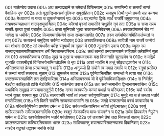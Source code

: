 001	मार्कण्डेय उवाच
001a	अथ कन्याप्रदाने स तमेवार्थं विचिन्तयन्
001c	समानिन्ये च तत्सर्वं भाण्डं वैवाहिकं नृपः
002a	ततो वृद्धान्द्विजान्सर्वानृत्विजः सपुरोहितान्
002c	समाहूय तिथौ पुण्ये प्रययौ सह कन्यया
003a	मेध्यारण्यं स गत्वा च द्युमत्सेनाश्रमं नृपः
003c	पद्भ्यामेव द्विजैः सार्धं राजर्षिं तमुपागमत्
004a	तत्रापश्यन्महाभागं शालवृक्षमुपाश्रितम्
004c	कौश्यां बृस्यां समासीनं चक्षुर्हीनं नृपं तदा
005a	स राजा तस्य राजर्षेः कृत्वा पूजां यथार्हतः
005c	वाचा सुनियतो भूत्वा चकारात्मनिवेदनम्
006a	तस्यार्घ्यमासनं चैव गां चावेद्य स धर्मवित्
006c	किमागमनमित्येवं राजा राजानमब्रवीत्
007a	तस्य सर्वमभिप्रायमितिकर्तव्यतां च ताम्
007c	सत्यवन्तं समुद्दिश्य सर्वमेव न्यवेदयत्
008	अश्वपतिरुवाच
008a	सावित्री नाम राजर्षे कन्येयं मम शोभना
008c	तां स्वधर्मेण धर्मज्ञ स्नुषार्थे त्वं गृहाण मे
009	द्युमत्सेन उवाच
009a	च्युताः स्म राज्याद्वनवासमाश्रिताश्चराम धर्मं नियतास्तपस्विनः
009c	कथं त्वनर्हा वनवासमाश्रमे सहिष्यते क्लेशमिमं सुता तव
010	अश्वपतिरुवाच
010a	सुखं च दुःखं च भवाभवात्मकं यदा विजानाति सुताहमेव च
010c	न मद्विधे युज्यति वाक्यमीदृशं विनिश्चयेनाभिगतोऽस्मि ते नृप
011a	आशां नार्हसि मे हन्तुं सौहृदाद्प्रणयेन च
011c	अभितश्चागतं प्रेम्णा प्रत्याख्यातुं न मार्हसि
012a	अनुरूपो हि संयोगे त्वं ममाहं तवापि च
012c	स्नुषां प्रतीच्छ मे कन्यां भार्यां सत्यवतः सुताम्
013	द्युमत्सेन उवाच
013a	पूर्वमेवाभिलषितः सम्बन्धो मे त्वया सह
013c	भ्रष्टराज्यस्त्वहमिति तत एतद्विचारितम्
014a	अभिप्रायस्त्वयं यो मे पूर्वमेवाभिकाङ्क्षितः
014c	स निर्वर्ततु मेऽद्यैव काङ्क्षितो ह्यसि मेऽतिथिः
015	मार्कण्डेय उवाच
015a	ततः सर्वान्समानीय द्विजानाश्रमवासिनः
015c	यथाविधि समुद्वाहं कारयामासतुर्नृपौ
016a	दत्त्वा त्वश्वपतिः कन्यां यथार्हं च परिच्छदम्
016c	ययौ स्वमेव भवनं युक्तः परमया मुदा
017a	सत्यवानपि भार्यां तां लब्ध्वा सर्वगुणान्विताम्
017c	मुमुदे सा च तं लब्ध्वा भर्तारं मनसेप्सितम्
018a	गते पितरि सर्वाणि सन्न्यस्याभरणानि सा
018c	जगृहे वल्कलान्येव वस्त्रं काषायमेव च
019a	परिचारैर्गुणैश्चैव प्रश्रयेण दमेन च
019c	सर्वकामक्रियाभिश्च सर्वेषां तुष्टिमावहत्
020a	श्वश्रूं शरीरसत्कारैः सर्वैराच्छादनादिभिः
020c	श्वशुरं देवकार्यैश्च वाचः संयमनेन च
021a	तथैव प्रियवादेन नैपुणेन शमेन च
021c	रहश्चैवोपचारेण भर्तारं पर्यतोषयत्
022a	एवं तत्राश्रमे तेषां तदा निवसतां सताम्
022c	कालस्तपस्यतां कश्चिदतिचक्राम भारत
023a	सावित्र्यास्तु शयानायास्तिष्ठन्त्याश्च दिवानिशम्
023c	नारदेन यदुक्तं तद्वाक्यं मनसि वर्तते
